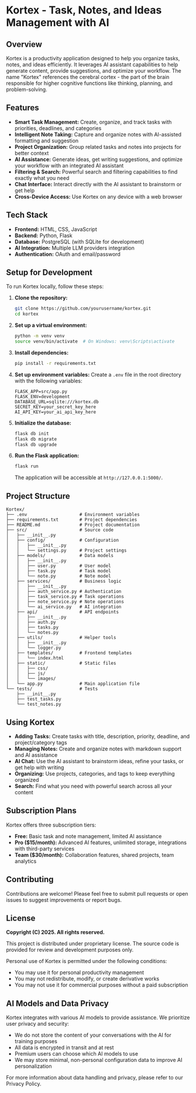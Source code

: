 # Kortex - Task, Notes, and Ideas Management with AI

## Overview

Kortex is a productivity application designed to help you organize tasks, notes, and ideas efficiently. It leverages AI assistant capabilities to help generate content, provide suggestions, and optimize your workflow. The name "Kortex" references the cerebral cortex - the part of the brain responsible for higher cognitive functions like thinking, planning, and problem-solving.

## Features

- **Smart Task Management:** Create, organize, and track tasks with priorities, deadlines, and categories
- **Intelligent Note Taking:** Capture and organize notes with AI-assisted formatting and suggestion
- **Project Organization:** Group related tasks and notes into projects for better context
- **AI Assistance:** Generate ideas, get writing suggestions, and optimize your workflow with an integrated AI assistant
- **Filtering & Search:** Powerful search and filtering capabilities to find exactly what you need
- **Chat Interface:** Interact directly with the AI assistant to brainstorm or get help
- **Cross-Device Access:** Use Kortex on any device with a web browser

## Tech Stack

- **Frontend:** HTML, CSS, JavaScript
- **Backend:** Python, Flask
- **Database:** PostgreSQL (with SQLite for development)
- **AI Integration:** Multiple LLM providers integration
- **Authentication:** OAuth and email/password

## Setup for Development

To run Kortex locally, follow these steps:

1. **Clone the repository:**
    ```bash
    git clone https://github.com/yourusername/kortex.git
    cd kortex
    ```

2. **Set up a virtual environment:**
    ```bash
    python -m venv venv
    source venv/bin/activate  # On Windows: venv\Scripts\activate
    ```

3. **Install dependencies:**
    ```bash
    pip install -r requirements.txt
    ```

4. **Set up environment variables:**
    Create a `.env` file in the root directory with the following variables:
    ```
    FLASK_APP=src/app.py
    FLASK_ENV=development
    DATABASE_URL=sqlite:///kortex.db
    SECRET_KEY=your_secret_key_here
    AI_API_KEY=your_ai_api_key_here
    ```

5. **Initialize the database:**
    ```bash
    flask db init
    flask db migrate
    flask db upgrade
    ```

6. **Run the Flask application:**
    ```bash
    flask run
    ```
    The application will be accessible at `http://127.0.0.1:5000/`.

## Project Structure

```
Kortex/
├── .env                    # Environment variables
├── requirements.txt        # Project dependencies
├── README.md               # Project documentation
├── src/                    # Source code
│   ├── __init__.py
│   ├── config/             # Configuration
│   │   ├── __init__.py
│   │   └── settings.py     # Project settings
│   ├── models/             # Data models
│   │   ├── __init__.py
│   │   ├── user.py         # User model
│   │   ├── task.py         # Task model
│   │   └── note.py         # Note model
│   ├── services/           # Business logic
│   │   ├── __init__.py
│   │   ├── auth_service.py # Authentication
│   │   ├── task_service.py # Task operations
│   │   ├── note_service.py # Note operations
│   │   └── ai_service.py   # AI integration
│   ├── api/                # API endpoints
│   │   ├── __init__.py
│   │   ├── auth.py
│   │   ├── tasks.py
│   │   └── notes.py
│   ├── utils/              # Helper tools
│   │   ├── __init__.py
│   │   └── logger.py
│   ├── templates/          # Frontend templates
│   │   └── index.html
│   ├── static/             # Static files
│   │   ├── css/
│   │   ├── js/
│   │   └── images/
│   └── app.py              # Main application file
└── tests/                  # Tests
    ├── __init__.py
    ├── test_tasks.py
    └── test_notes.py
```

## Using Kortex

- **Adding Tasks:** Create tasks with title, description, priority, deadline, and project/category tags
- **Managing Notes:** Create and organize notes with markdown support and AI assistance
- **AI Chat:** Use the AI assistant to brainstorm ideas, refine your tasks, or get help with writing
- **Organizing:** Use projects, categories, and tags to keep everything organized
- **Search:** Find what you need with powerful search across all your content

## Subscription Plans

Kortex offers three subscription tiers:

- **Free:** Basic task and note management, limited AI assistance
- **Pro ($15/month):** Advanced AI features, unlimited storage, integrations with third-party services
- **Team ($30/month):** Collaboration features, shared projects, team analytics

## Contributing

Contributions are welcome! Please feel free to submit pull requests or open issues to suggest improvements or report bugs.

## License

**Copyright (C) 2025. All rights reserved.**

This project is distributed under proprietary license. The source code is provided for review and development purposes only.

Personal use of Kortex is permitted under the following conditions:
- You may use it for personal productivity management
- You may not redistribute, modify, or create derivative works
- You may not use it for commercial purposes without a paid subscription

## AI Models and Data Privacy

Kortex integrates with various AI models to provide assistance. We prioritize user privacy and security:

- We do not store the content of your conversations with the AI for training purposes
- All data is encrypted in transit and at rest
- Premium users can choose which AI models to use
- We may store minimal, non-personal configuration data to improve AI personalization

For more information about data handling and privacy, please refer to our Privacy Policy.